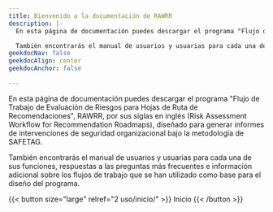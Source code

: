 ```yaml
---
title: Bienvenido a la documentación de RAWRR
description: |-
  En esta página de documentación puedes descargar el programa "Flujo de Trabajo de Evaluación de Riesgos para Hojas de Ruta de Recomendaciones", RAWRR, por sus siglas en inglés (Risk Assessment Workflow for Recommendation Roadmaps), diseñado para generar informes de intervenciones de seguridad organizacional bajo la metodología de SAFETAG.

  También encontrarás el manual de usuarios y usuarias para cada una de sus funciones, respuestas a las preguntas más frecuentes e información adicional sobre los flujos de trabajo que se han utilizado como base para el diseño del programa.
geekdocNav: false
geekdocAlign: center
geekdocAnchor: false

---
```

<!-- markdownlint-capture -->
<!-- markdownlint-disable MD033 -->

<!-- <span class="badge-placeholder">[![Build Status](https://img.shields.io/drone/build/thegeeklab/hugo-geekdoc?logo=drone&server=https%3A%2F%2Fdrone.thegeeklab.de)](https://drone.thegeeklab.de/thegeeklab/hugo-geekdoc)</span>
<span class="badge-placeholder">[![Hugo Version](https://img.shields.io/badge/hugo-0.83-blue.svg)](https://gohugo.io)</span>
<span class="badge-placeholder">[![GitHub release](https://img.shields.io/github/v/release/thegeeklab/hugo-geekdoc)](https://github.com/thegeeklab/hugo-geekdoc/releases/latest)</span>
<span class="badge-placeholder">[![GitHub contributors](https://img.shields.io/github/contributors/thegeeklab/hugo-geekdoc)](https://github.com/thegeeklab/hugo-geekdoc/graphs/contributors)</span>
<span class="badge-placeholder">[![License: MIT](https://img.shields.io/github/license/thegeeklab/hugo-geekdoc)](https://github.com/thegeeklab/hugo-geekdoc/blob/main/LICENSE)</span> -->

<!-- markdownlint-restore -->

En esta página de documentación puedes descargar el programa "Flujo de Trabajo de Evaluación de Riesgos para Hojas de Ruta de Recomendaciones", RAWRR, por sus siglas en inglés (Risk Assessment Workflow for Recommendation Roadmaps), diseñado para generar informes de intervenciones de seguridad organizacional bajo la metodología de SAFETAG.

También encontrarás el manual de usuarios y usuarias para cada una de sus funciones, respuestas a las preguntas más frecuentes e información adicional sobre los flujos de trabajo que se han utilizado como base para el diseño del programa.

{{< button size="large" relref="2 uso/inicio/" >}} Inicio {{< /button >}}